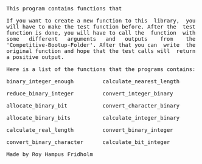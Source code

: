 
<pre>
This program contains functions that

If you want to create a new function to this  library,  you
will have to make the test function before. After the  test
function is done, you will have to call the  function  with
some   different   arguments   and   outputs    from    the
'Competitive-Bootup-Folder'. After that you can  write  the
original function and hope that the test calls will  return
a positive output.

Here is a list of the functions that the programs contains:

binary_integer_enough         calculate_nearest_length

reduce_binary_integer         convert_integer_binary

allocate_binary_bit           convert_character_binary

allocate_binary_bits          calculate_integer_binary

calculate_real_length         convert_binary_integer

convert_binary_character      calculate_bit_integer

Made by Roy Hampus Fridholm
</pre>
